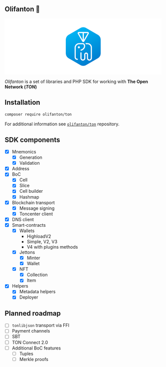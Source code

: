 Olifanton 💎
---

<p align="center">
  <a href="https://github.com/olifanton"><img align="center" width="864" src="https://github.com/olifanton/.github/blob/main/profile/olifanton_banner.png" /></a>
</p>

_Olifanton_ is a set of libraries and PHP SDK for working with **The Open Network (_TON_)**

## Installation

```bash
composer require olifanton/ton
```

For additional information see [`olifanton/ton`](https://github.com/olifanton/ton) repository.

## SDK components

- [X] Mnemonics
  - [X] Generation
  - [X] Validation
- [X] Address
- [X] BoC
  - [X] Cell
  - [X] Slice
  - [X] Cell builder
  - [X] Hashmap
- [X] Blockchain transport
  - [X] Message signing
  - [X] Toncenter client
- [X] DNS client
- [X] Smart-contracts
  - [X] Wallets
    - HighloadV2
    - Simple, V2, V3
    - V4 with plugins methods
  - [X] Jettons
    - [X] Minter
    - [X] Wallet
  - [X] NFT
    - [X] Collection
    - [X] Item
- [X] Helpers
  - [X] Metadata helpers
  - [X] Deployer

## Planned roadmap

- [ ] `tonlibjson` transport via FFI
- [ ] Payment channels
- [ ] SBT
- [ ] TON Connect 2.0
- [ ] Additional BoC features
  - [ ] Tuples
  - [ ] Merkle proofs
